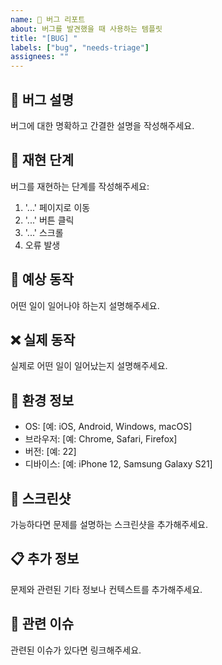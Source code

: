 ```yaml
---
name: 🐛 버그 리포트
about: 버그를 발견했을 때 사용하는 템플릿
title: "[BUG] "
labels: ["bug", "needs-triage"]
assignees: ""
---
```


## 🐛 버그 설명

버그에 대한 명확하고 간결한 설명을 작성해주세요.

## 🔄 재현 단계

버그를 재현하는 단계를 작성해주세요:

1. '...' 페이지로 이동
2. '...' 버튼 클릭
3. '...' 스크롤
4. 오류 발생

## 🎯 예상 동작

어떤 일이 일어나야 하는지 설명해주세요.

## ❌ 실제 동작

실제로 어떤 일이 일어났는지 설명해주세요.

## 📱 환경 정보

- OS: [예: iOS, Android, Windows, macOS]
- 브라우저: [예: Chrome, Safari, Firefox]
- 버전: [예: 22]
- 디바이스: [예: iPhone 12, Samsung Galaxy S21]

## 📸 스크린샷

가능하다면 문제를 설명하는 스크린샷을 추가해주세요.

## 📋 추가 정보

문제와 관련된 기타 정보나 컨텍스트를 추가해주세요.

## 🔗 관련 이슈

관련된 이슈가 있다면 링크해주세요.
